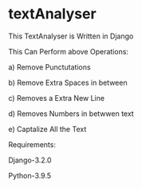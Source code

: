# textAnalyser

This TextAnalyser is Written in Django 


This Can Perform above Operations:

a) Remove Punctutations

b) Remove Extra Spaces in between


c) Removes a Extra New Line

d) Removes Numbers in betwwen text


e) Captalize All the Text

Requirements:

Django-3.2.0

Python-3.9.5
